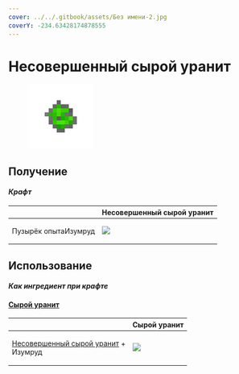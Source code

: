 ```yaml
---
cover: ../../.gitbook/assets/Без имени-2.jpg
coverY: -234.63428174878555
---
```


# Несовершенный сырой уранит

<figure><img src="../../.gitbook/assets/uraninite_raw_poor_128.png" alt=""><figcaption></figcaption></figure>

## Получение

#### _Крафт_

|                             |  Несовершенный сырой уранит                         |
| --------------------------- | --------------------------------------------------- |
| <p>Пузырёк опытаИзумруд</p> | ![](../../.gitbook/assets/uraninite\_raw\_poor.png) |

## Использование

#### _Как ингредиент при крафте_

#### [Сырой уранит](uraninite_raw.md)

|                                                                                    |  Сырой уранит                                 |
| ---------------------------------------------------------------------------------- | --------------------------------------------- |
| <p><a href="uraninite_raw_poor.md">Несовершенный сырой уранит</a> +<br>Изумруд</p> | ![](../../.gitbook/assets/uraninite\_raw.png) |

